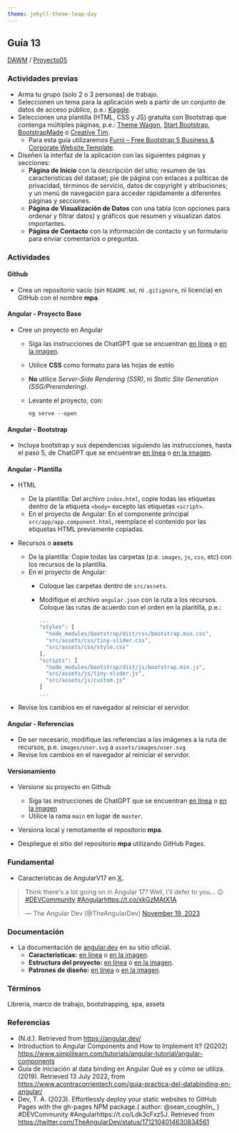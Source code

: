 ```yaml
---
theme: jekyll-theme-leap-day
---
```


## Guía 13

[DAWM](/DAWM/) / [Proyecto05](/DAWM/proyectos/2023/proyecto05)

### Actividades previas

* Arma tu grupo (solo 2 o 3 personas) de trabajo.
* Seleccionen un tema para la aplicación web a partir de un conjunto de datos de acceso público, p.e.: [Kaggle](https://www.kaggle.com/).
* Seleccionen una plantilla (HTML, CSS y JS) gratuita con Bootstrap que contenga múltiples páginas, p.e.: [Theme Wagon](https://themewagon.com/theme-price/free/), [Start Bootstrap](https://startbootstrap.com/?showAngular=false&showVue=false&showPro=false), [BootstrapMade](https://bootstrapmade.com/) o [Creative Tim](https://www.creative-tim.com/bootstrap-themes/free).
  + Para esta guía utilizaremos [Furni – Free Bootstrap 5 Business & Corporate Website Template](https://themewagon.com/themes/furni-online-store/).
* Diseñen la interfaz de la aplicación con las siguientes páginas y secciones: 
  - **Página de Inicio** con la descripción del sitio; resumen de las características del dataset; pie de página con enlaces a políticas de privacidad, términos de servicio, datos de copyright y atribuciones; y un menú de navegación para acceder rápidamente a diferentes páginas y secciones.
  - **Página de Visualización de Datos** con una tabla (con opciones para ordenar y filtrar datos) y gráficos que resumen y visualizan datos importantes.
  - **Página de Contacto** con la información de contacto y un formulario para enviar comentarios o preguntas.


### Actividades

#### Github

* Crea un repositorio vacío (sin `README.md`, ni `.gitignore`, ni licencia) en GitHub con el nombre **mpa**.

#### Angular - Proyecto Base

* Cree un proyecto en Angular
  - Siga las instrucciones de ChatGPT que se encuentran [en línea](https://chat.openai.com/share/a033dd65-d993-4dc2-afac-3bd14447b750) o [en la imagen](chatgpt/guia13-angular.png).
  - Utilice **CSS** como formato para las hojas de estilo 
  - **No** utilice _Server-Side Rendering (SSR)_, ni _Static Site Generation (SSG/Prerendering)_.
  - Levante el proyecto, con:

    ```prompt
    ng serve --open
    ```

#### Angular - Bootstrap

* Incluya bootstrap y sus dependencias siguiendo las instrucciones, hasta el paso 5, de ChatGPT que se encuentran [en línea](https://chat.openai.com/share/1d7d24cf-051c-4e2b-936c-d02757b65748) o [en la imagen](chatgpt/guia14-angular-bootstrap.png).

#### Angular - Plantilla

* HTML
  - De la plantilla: Del archivo `index.html`, copie todas las etiquetas dentro de la etiqueta `<body>` excepto las etiquetas `<script>`. 
  - En el proyecto de Angular: En el componente principal `src/app/app.component.html`, reemplace el contenido por las etiquetas HTML previamente copiadas.
* Recursos o **assets**
  - De la plantilla: Copie todas las carpetas (p.e. `images`, `js`, `css`, etc) con los recursos de la plantilla.
  - En el proyecto de Angular: 
    + Coloque las carpetas dentro de `src/assets`.
    + Modifique el archivo `angular.json` con la ruta a los recursos. Coloque las rutas de acuerdo con el orden en la plantilla, p.e.:



      ```typescript
      ...
      "styles": [
        "node_modules/bootstrap/dist/css/bootstrap.min.css",
        "src/assets/css/tiny-slider.css",
        "src/assets/css/style.css"
      ],
      "scripts": [
        "node_modules/bootstrap/dist/js/bootstrap.min.js",
        "src/assets/js/tiny-slider.js",
        "src/assets/js/custom.js"
      ]
      ...
      ```

* Revise los cambios en el navegador al reiniciar el servidor.

#### Angular - Referencias

* De ser necesario, modifique las referencias a las imágenes a la ruta de recursos, p.e. `images/user.svg` a `assets/images/user.svg`
* Revise los cambios en el navegador al reiniciar el servidor.

#### Versionamiento

* Versione su proyecto en Github
  - Siga las instrucciones de ChatGPT que se encuentran [en línea](https://chat.openai.com/share/a541c121-9b66-4273-b090-3d9d1562bb3b) o [en la imagen](chatgpt/guia13-angular-versionamiento.png)
  - Utilice la rama `main` en lugar de `master`.

* Versiona local y remotamente el repositorio **mpa**.
* Despliegue el sitio del repositorio **mpa** utilizando GitHub Pages.

### Fundamental

* Características de AngularV17 en [X](https://twitter.com/TheAngularDev/status/1726252238593560813).

<blockquote class="twitter-tweet"><p lang="en" dir="ltr">Think there&#39;s a lot going on in Angular 17? Well, I&#39;ll defer to you... 😉<a href="https://twitter.com/hashtag/DEVCommunity?src=hash&amp;ref_src=twsrc%5Etfw">#DEVCommunity</a> <a href="https://twitter.com/hashtag/Angular?src=hash&amp;ref_src=twsrc%5Etfw">#Angular</a><a href="https://t.co/xkGzMAtX1A">https://t.co/xkGzMAtX1A</a></p>&mdash; The Angular Dev (@TheAngularDev) <a href="https://twitter.com/TheAngularDev/status/1726252238593560813?ref_src=twsrc%5Etfw">November 19, 2023</a></blockquote> <script async src="https://platform.twitter.com/widgets.js" charset="utf-8"></script>

### Documentación
  
* La documentación de [angular.dev](https://angular.dev/) en su sitio oficial.
  - **Características:** [en línea](https://chat.openai.com/share/c307ae2f-1213-4599-9491-ed849a71e33b) o [en la imagen](chatgpt/guia13-angular-caracteristicas.png).
  - **Estructura del proyecto:** [en línea](https://chat.openai.com/share/6c2c7ae7-cffd-4097-82b8-5b5a93d0f394) o [en la imagen](chatgpt/guia13-angular-estructura.png).
  - **Patrones de diseño:** [en línea](https://chat.openai.com/share/eeee5534-3efb-4701-bbc4-9f26b622fcd8) o [en la imagen](chatgpt/guia13-angular-patrones.png).  

### Términos

Librería, marco de trabajo, bootstrapping, spa, assets

### Referencias

* (N.d.). Retrieved from https://angular.dev/
* Introduction to Angular Components and How to Implement It? (20202) https://www.simplilearn.com/tutorials/angular-tutorial/angular-components
* Guía de iniciación al data binding en Angular Qué es y cómo se utiliza. (2019). Retrieved 13 July 2022, from https://www.acontracorrientech.com/guia-practica-del-databinding-en-angular/
* Dev, T. A. (2023). Effortlessly deploy your static websites to GitHub Pages with the gh-pages NPM package.{ author: @sean_coughlin_ } #DEVCommunity #Angularhttps://t.co/Ldk3cFxz5J. Retrieved from https://twitter.com/TheAngularDev/status/1712104014630834561